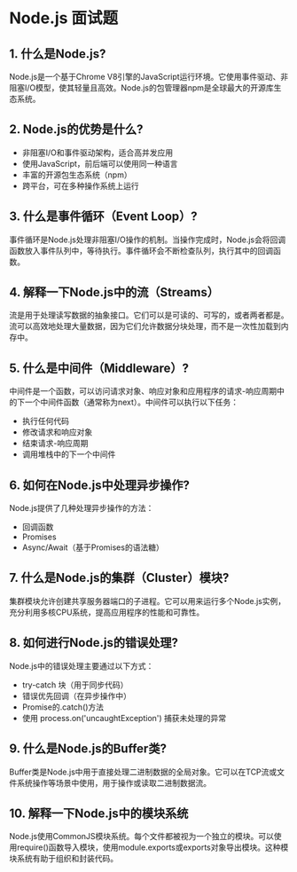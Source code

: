 # Node.js 面试题

## 1. 什么是Node.js?
Node.js是一个基于Chrome V8引擎的JavaScript运行环境。它使用事件驱动、非阻塞I/O模型，使其轻量且高效。Node.js的包管理器npm是全球最大的开源库生态系统。

## 2. Node.js的优势是什么?
- 非阻塞I/O和事件驱动架构，适合高并发应用
- 使用JavaScript，前后端可以使用同一种语言
- 丰富的开源包生态系统（npm）
- 跨平台，可在多种操作系统上运行

## 3. 什么是事件循环（Event Loop）?
事件循环是Node.js处理非阻塞I/O操作的机制。当操作完成时，Node.js会将回调函数放入事件队列中，等待执行。事件循环会不断检查队列，执行其中的回调函数。

## 4. 解释一下Node.js中的流（Streams）
流是用于处理读写数据的抽象接口。它们可以是可读的、可写的，或者两者都是。流可以高效地处理大量数据，因为它们允许数据分块处理，而不是一次性加载到内存中。

## 5. 什么是中间件（Middleware）?
中间件是一个函数，可以访问请求对象、响应对象和应用程序的请求-响应周期中的下一个中间件函数（通常称为next）。中间件可以执行以下任务：
- 执行任何代码
- 修改请求和响应对象
- 结束请求-响应周期
- 调用堆栈中的下一个中间件

## 6. 如何在Node.js中处理异步操作?
Node.js提供了几种处理异步操作的方法：
- 回调函数
- Promises
- Async/Await（基于Promises的语法糖）

## 7. 什么是Node.js的集群（Cluster）模块?
集群模块允许创建共享服务器端口的子进程。它可以用来运行多个Node.js实例，充分利用多核CPU系统，提高应用程序的性能和可靠性。

## 8. 如何进行Node.js的错误处理?
Node.js中的错误处理主要通过以下方式：
- try-catch 块（用于同步代码）
- 错误优先回调（在异步操作中）
- Promise的.catch()方法
- 使用 process.on('uncaughtException') 捕获未处理的异常

## 9. 什么是Node.js的Buffer类?
Buffer类是Node.js中用于直接处理二进制数据的全局对象。它可以在TCP流或文件系统操作等场景中使用，用于操作或读取二进制数据流。

## 10. 解释一下Node.js中的模块系统
Node.js使用CommonJS模块系统。每个文件都被视为一个独立的模块。可以使用require()函数导入模块，使用module.exports或exports对象导出模块。这种模块系统有助于组织和封装代码。
